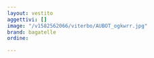 ```yaml
---
layout: vestito
aggettivi: []
image: "/v1582562066/viterbo/AUBOT_ogkwrr.jpg"
brand: bagatelle
ordine: 

---
```


